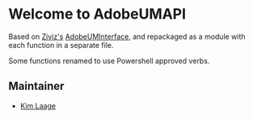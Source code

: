 ﻿# Welcome to AdobeUMAPI

Based on [Ziviz's](https://github.com/zincarla) [AdobeUMInterface](https://github.com/zincarla/AdobeUMInterface), and repackaged as a module with each function in a separate file.

Some functions renamed to use Powershell approved verbs.

## Maintainer

- [Kim Laage](https://github.com//laage/)
